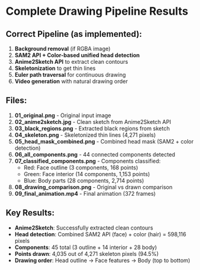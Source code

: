 # Complete Drawing Pipeline Results

## Correct Pipeline (as implemented):
1. **Background removal** (if RGBA image)
2. **SAM2 API + Color-based unified head detection**
3. **Anime2Sketch API** to extract clean contours
4. **Skeletonization** to get thin lines
5. **Euler path traversal** for continuous drawing
6. **Video generation** with natural drawing order

## Files:
1. **01_original.png** - Original input image
2. **02_anime2sketch.jpg** - Clean sketch from Anime2Sketch API
3. **03_black_regions.png** - Extracted black regions from sketch
4. **04_skeleton.png** - Skeletonized thin lines (4,271 pixels)
5. **05_head_mask_combined.png** - Combined head mask (SAM2 + color detection)
6. **06_all_components.png** - 44 connected components detected
7. **07_classified_components.png** - Components classified:
   - Red: Face outline (3 components, 168 points)
   - Green: Face interior (14 components, 1,153 points)
   - Blue: Body parts (28 components, 2,714 points)
8. **08_drawing_comparison.png** - Original vs drawn comparison
9. **09_final_animation.mp4** - Final animation (372 frames)

## Key Results:
- **Anime2Sketch**: Successfully extracted clean contours
- **Head detection**: Combined SAM2 API (face) + color (hair) = 598,116 pixels
- **Components**: 45 total (3 outline + 14 interior + 28 body)
- **Points drawn**: 4,035 out of 4,271 skeleton pixels (94.5%)
- **Drawing order**: Head outline → Face features → Body (top to bottom)
